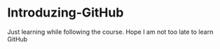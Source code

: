 # Introduzing-GitHub
Just learning while following the course.  Hope I am not too late to learn GitHub
